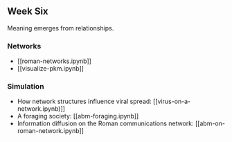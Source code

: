 ## Week Six 

Meaning emerges from relationships.

### Networks
- [[roman-networks.ipynb]]
- [[visualize-pkm.ipynb]]

### Simulation
- How network structures influence viral spread: [[virus-on-a-network.ipynb)]]
- A foraging society: [[abm-foraging.ipynb]]
- Information diffusion on the Roman communications network: [[abm-on-roman-network.ipynb]]